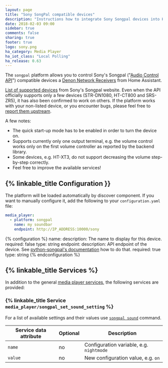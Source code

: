 ```yaml
---
layout: page
title: "Sony SongPal compatible devices"
description: "Instructions how to integrate Sony Songpal devices into Home Assistant."
date: 2018-02-03 09:00
sidebar: true
comments: false
sharing: true
footer: true
logo: sony.png
ha_category: Media Player
ha_iot_class: "Local Polling"
ha_release: 0.63
---
```


The `songpal` platform allows you to control Sony's Songpal ("[Audio Control API](https://developer.sony.com/develop/audio-control-api/)") compatible devices a [Denon Network Receivers](http://www.denon.co.uk/chg/product/compactsystems/networkmusicsystems/ceolpiccolo) from Home Assistant.

[List of supported devices](http://vssupport.sony.net/en_ww/device.html) from Sony's Songpal website. Even when the API officially supports only a few devices (STR-DN1080, HT-CT800 and SRS-ZR5), it has also been confirmed to work on others. If the platform works with your non-listed device, or you encounter bugs, please feel free to [report them upstream](https://github.com/rytilahti/python-songpal).

A few notes:

- The quick start-up mode has to be enabled in order to turn the device on.
- Supports currently only one output terminal, e.g. the volume control works only on the first volume controller as reported by the backend library.
- Some devices, e.g. HT-XT3, do not support decreasing the volume step-by-step correctly.
- Feel free to improve the available services!

## {% linkable_title Configuration }}

The platform will be loaded automatically by discover component. If you want to manually configure it, add the following to your `configuration.yaml` file:

```yaml
media_player:
  - platform: songpal
    name: my soundbar
    endpoint: http://IP_ADDRESS:10000/sony
```

{% configuration %}
name:
  description: The name to display for this device.
  required: false
  type: string
endpoint:
  description: API endpoint of the device. See [python-songpal's documentation](https://github.com/rytilahti/python-songpal#locating-the-endpoint) how to do that.
  required: true
  type: string
{% endconfiguration %}

## {% linkable_title Services %}

In addition to the general [media player services](https://home-assistant.io/components/media_player/#services), the following services are provided:

### {% linkable_title Service `media_player/songpal_set_sound_setting` %}

For a list of available settings and their values use [`songpal sound`](https://github.com/rytilahti/python-songpal#sound-settings) command.

| Service data attribute | Optional | Description                                      |
|------------------------|----------|--------------------------------------------------|
| `name`                 |       no | Configuration variable, e.g. `nightmode`         |
| `value`                |       no | New configuration value, e.g. `on`               |



